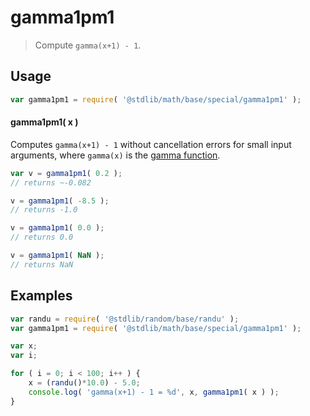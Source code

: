 # gamma1pm1

> Compute `gamma(x+1) - 1`.

<section class="usage">

## Usage

```javascript
var gamma1pm1 = require( '@stdlib/math/base/special/gamma1pm1' );
```

#### gamma1pm1( x )

Computes `gamma(x+1) - 1` without cancellation errors for small input arguments, where `gamma(x)` is the [gamma function][gamma-function].

```javascript
var v = gamma1pm1( 0.2 );
// returns ~-0.082

v = gamma1pm1( -8.5 );
// returns -1.0

v = gamma1pm1( 0.0 );
// returns 0.0

v = gamma1pm1( NaN );
// returns NaN
```

</section>

<!-- /.usage -->

<section class="examples">

## Examples

```javascript
var randu = require( '@stdlib/random/base/randu' );
var gamma1pm1 = require( '@stdlib/math/base/special/gamma1pm1' );

var x;
var i;

for ( i = 0; i < 100; i++ ) {
    x = (randu()*10.0) - 5.0;
    console.log( 'gamma(x+1) - 1 = %d', x, gamma1pm1( x ) );
}
```

</section>

<!-- /.examples -->

<section class="links">

[gamma-function]: https://en.wikipedia.org/wiki/Gamma_function

</section>

<!-- /.links -->
